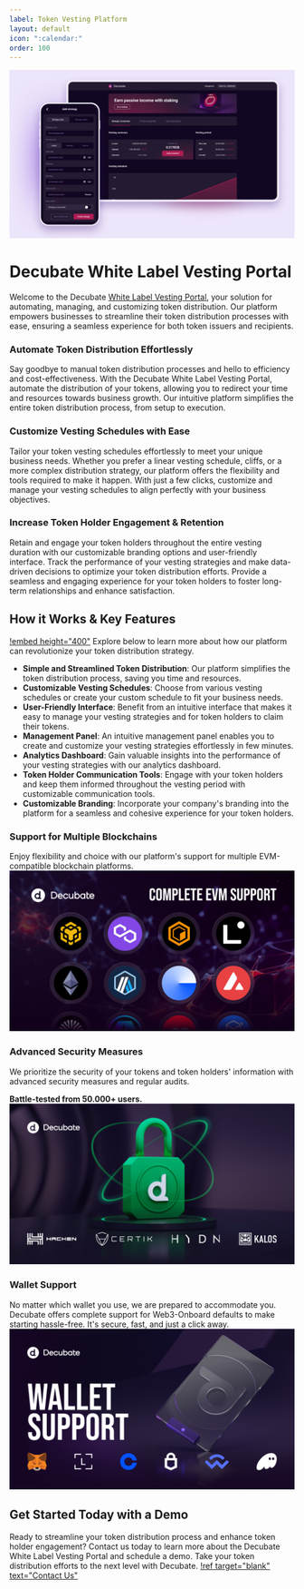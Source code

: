 ```yaml
---
label: Token Vesting Platform
layout: default
icon: ":calendar:"
order: 100
---
```

![](../static/Vesting.jpg)
# Decubate White Label Vesting Portal

Welcome to the Decubate [White Label Vesting Portal](https://www.decubate.com/token-vesting-portal), your solution for automating, managing, and customizing token distribution. Our platform empowers businesses to streamline their token distribution processes with ease, ensuring a seamless experience for both token issuers and recipients.

### Automate Token Distribution Effortlessly
Say goodbye to manual token distribution processes and hello to efficiency and cost-effectiveness. With the Decubate White Label Vesting Portal, automate the distribution of your tokens, allowing you to redirect your time and resources towards business growth. Our intuitive platform simplifies the entire token distribution process, from setup to execution.

### Customize Vesting Schedules with Ease
Tailor your token vesting schedules effortlessly to meet your unique business needs. Whether you prefer a linear vesting schedule, cliffs, or a more complex distribution strategy, our platform offers the flexibility and tools required to make it happen. With just a few clicks, customize and manage your vesting schedules to align perfectly with your business objectives.

### Increase Token Holder Engagement & Retention
Retain and engage your token holders throughout the entire vesting duration with our customizable branding options and user-friendly interface. Track the performance of your vesting strategies and make data-driven decisions to optimize your token distribution efforts. Provide a seamless and engaging experience for your token holders to foster long-term relationships and enhance satisfaction.

## How it Works & Key Features
[!embed height="400"](https://www.youtube.com/watch?v=Zvklax1osSI)
Explore below to learn more about how our platform can revolutionize your token distribution strategy.
- **Simple and Streamlined Token Distribution**: Our platform simplifies the token distribution process, saving you time and resources.
- **Customizable Vesting Schedules**: Choose from various vesting schedules or create your custom schedule to fit your business needs.
- **User-Friendly Interface**: Benefit from an intuitive interface that makes it easy to manage your vesting strategies and for token holders to claim their tokens.
- **Management Panel**: An intuitive management panel enables you to create and customize your vesting strategies effortlessly in few minutes.
- **Analytics Dashboard**: Gain valuable insights into the performance of your vesting strategies with our analytics dashboard.
- **Token Holder Communication Tools**: Engage with your token holders and keep them informed throughout the vesting period with customizable communication tools.
- **Customizable Branding**: Incorporate your company's branding into the platform for a seamless and cohesive experience for your token holders.

### **Support for Multiple Blockchains**
Enjoy flexibility and choice with our platform's support for multiple EVM-compatible blockchain platforms.
![](../static/EVM-compatibility.png)

### **Advanced Security Measures**
We prioritize the security of your tokens and token holders' information with advanced security measures and regular audits.

**Battle-tested from 50.000+ users.**
![](../static/Security.png)

### **Wallet Support**
No matter which wallet you use, we are prepared to accommodate you. Decubate offers complete support for Web3-Onboard defaults to make starting hassle-free. It's secure, fast, and just a click away.
![](../static/Wallet-support.jpg)

## Get Started Today with a Demo
Ready to streamline your token distribution process and enhance token holder engagement? Contact us today to learn more about the Decubate White Label Vesting Portal and schedule a demo. Take your token distribution efforts to the next level with Decubate. 
[!ref target="blank" text="Contact Us"](https://share-eu1.hsforms.com/1MAJTri8sRxO5OmKL7DaktQf5bmh)
